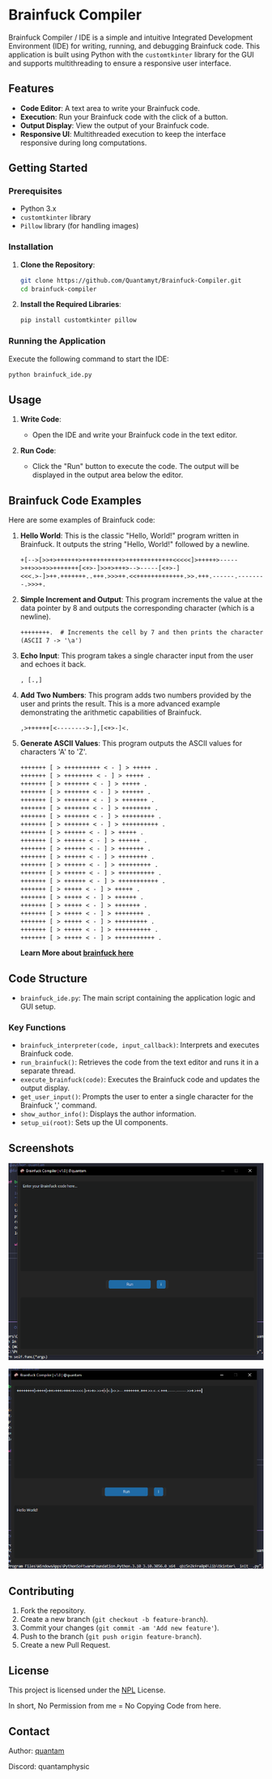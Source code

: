 # Brainfuck Compiler

Brainfuck Compiler / IDE is a simple and intuitive Integrated Development Environment (IDE) for writing, running, and debugging Brainfuck code. This application is built using Python with the `customtkinter` library for the GUI and supports multithreading to ensure a responsive user interface.

## Features

- **Code Editor**: A text area to write your Brainfuck code.
- **Execution**: Run your Brainfuck code with the click of a button.
- **Output Display**: View the output of your Brainfuck code.
- **Responsive UI**: Multithreaded execution to keep the interface responsive during long computations.

## Getting Started

### Prerequisites

- Python 3.x
- `customtkinter` library
- `Pillow` library (for handling images)

### Installation

1. **Clone the Repository**:
   ```sh
   git clone https://github.com/Quantamyt/Brainfuck-Compiler.git
   cd brainfuck-compiler
   ```

2. **Install the Required Libraries**:
   ```sh
   pip install customtkinter pillow
   ```

### Running the Application

Execute the following command to start the IDE:
```sh
python brainfuck_ide.py
```

## Usage

1. **Write Code**:
   - Open the IDE and write your Brainfuck code in the text editor.

2. **Run Code**:
   - Click the "Run" button to execute the code. The output will be displayed in the output area below the editor.

## Brainfuck Code Examples

Here are some examples of Brainfuck code:

1. **Hello World**:
   This is the classic "Hello, World!" program written in Brainfuck. It outputs the string "Hello, World!" followed by a newline.
   ```brainfuck
   +[-->[>>+>++++++>+++++++++++>+++++++++++++<<<<<]>+++++>----->++>>>+>>+++++++[<+>-]>>+>+++>-->-----[<+>-]<<<.>-]>++.+++++++..+++.>>>++.<<+++++++++++++.>>.+++.------.--------.>>>+.
   ```

2. **Simple Increment and Output**:
   This program increments the value at the data pointer by 8 and outputs the corresponding character (which is a newline).
   ```brainfuck
   ++++++++.  # Increments the cell by 7 and then prints the character (ASCII 7 -> '\a')
   ```

3. **Echo Input**:
   This program takes a single character input from the user and echoes it back.
   ```brainfuck
   , [.,]
   ```

4. **Add Two Numbers**:
   This program adds two numbers provided by the user and prints the result. This is a more advanced example demonstrating the arithmetic capabilities of Brainfuck.
   ```brainfuck
   ,>++++++[<-------->-],[<+>-]<.
   ```

5. **Generate ASCII Values**:
   This program outputs the ASCII values for characters 'A' to 'Z'.
   ```brainfuck
   +++++++ [ > ++++++++++ < - ] > +++++ .
   +++++++ [ > ++++++++ < - ] > +++++ .
   +++++++ [ > +++++++ < - ] > +++++ .
   +++++++ [ > +++++++ < - ] > ++++++ .
   +++++++ [ > +++++++ < - ] > +++++++ .
   +++++++ [ > +++++++ < - ] > ++++++++ .
   +++++++ [ > +++++++ < - ] > +++++++++ .
   +++++++ [ > +++++++ < - ] > ++++++++++ .
   +++++++ [ > ++++++ < - ] > +++++ .
   +++++++ [ > ++++++ < - ] > ++++++ .
   +++++++ [ > ++++++ < - ] > +++++++ .
   +++++++ [ > ++++++ < - ] > ++++++++ .
   +++++++ [ > ++++++ < - ] > +++++++++ .
   +++++++ [ > ++++++ < - ] > ++++++++++ .
   +++++++ [ > ++++++ < - ] > +++++++++++ .
   +++++++ [ > +++++ < - ] > +++++ .
   +++++++ [ > +++++ < - ] > ++++++ .
   +++++++ [ > +++++ < - ] > +++++++ .
   +++++++ [ > +++++ < - ] > ++++++++ .
   +++++++ [ > +++++ < - ] > +++++++++ .
   +++++++ [ > +++++ < - ] > ++++++++++ .
   +++++++ [ > +++++ < - ] > +++++++++++ .
   ```

   **Learn More about [brainfuck here](https://en.wikipedia.org/wiki/Brainfuck)**

## Code Structure

- `brainfuck_ide.py`: The main script containing the application logic and GUI setup.

### Key Functions

- `brainfuck_interpreter(code, input_callback)`: Interprets and executes Brainfuck code.
- `run_brainfuck()`: Retrieves the code from the text editor and runs it in a separate thread.
- `execute_brainfuck(code)`: Executes the Brainfuck code and updates the output display.
- `get_user_input()`: Prompts the user to enter a single character for the Brainfuck ',' command.
- `show_author_info()`: Displays the author information.
- `setup_ui(root)`: Sets up the UI components.

## Screenshots

![Brainfuck Compiler unused](https://raw.githubusercontent.com/Quantamyt/Brainfuck-Compiler/main/assets/image_2024-05-30_220637041.png)

![Brainfuck Compiler Used](https://raw.githubusercontent.com/Quantamyt/Brainfuck-Compiler/main/assets/image_2024-05-30_220738868.png)

## Contributing

1. Fork the repository.
2. Create a new branch (`git checkout -b feature-branch`).
3. Commit your changes (`git commit -am 'Add new feature'`).
4. Push to the branch (`git push origin feature-branch`).
5. Create a new Pull Request.

## License

This project is licensed under the [NPL](https://choosealicense.com/no-permission/) License.

In short, No Permission from me = No Copying Code from here.

## Contact

Author: [quantam](https://github.com/Quantamyt/)

Discord: quantamphysic
